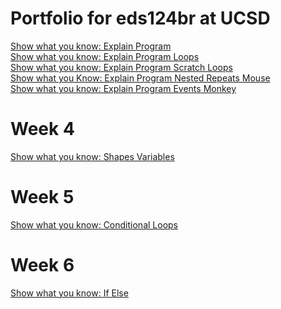 # Portfolio for eds124br at UCSD
[Show what you know: Explain Program](https://youtu.be/jmfJQ1qT-1s)<br>
[Show what you know: Explain Program Loops](https://www.youtube.com/watch?v=VFdwm4OYlcI)<br>
[Show what you know: Explain Program Scratch Loops](https://youtu.be/XxCXNO2hQDY)<br>
[Show what you Know: Explain Program Nested Repeats Mouse](https://youtu.be/iYySejJrir8)<br>
[Show what you know: Explain Program Events Monkey](https://youtu.be/23IM8vcHfr8)<br>
# Week 4
[Show what you know: Shapes Variables](https://www.youtube.com/watch?v=sprCJ3QNKtM)<br>

# Week 5
[Show what you know: Conditional Loops](https://youtu.be/bLi6s7L1SKA)<br>

# Week 6
[Show what you know: If Else](https://www.youtube.com/watch?v=sE_UyYv6WM0)<br>
